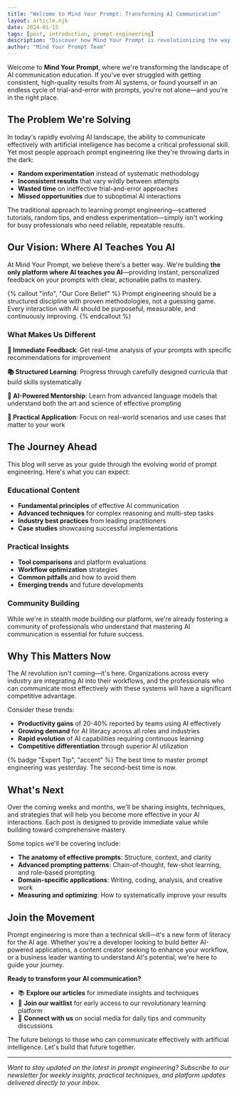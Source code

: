 ```yaml
---
title: "Welcome to Mind Your Prompt: Transforming AI Communication"
layout: article.njk
date: 2024-01-15
tags: [post, introduction, prompt-engineering]
description: "Discover how Mind Your Prompt is revolutionizing the way professionals learn to communicate effectively with AI systems through structured, expert-guided education."
author: "Mind Your Prompt Team"
---
```


Welcome to **Mind Your Prompt**, where we're transforming the landscape of AI communication education. If you've ever struggled with getting consistent, high-quality results from AI systems, or found yourself in an endless cycle of trial-and-error with prompts, you're not alone—and you're in the right place.

## The Problem We're Solving

In today's rapidly evolving AI landscape, the ability to communicate effectively with artificial intelligence has become a critical professional skill. Yet most people approach prompt engineering like they're throwing darts in the dark:

- **Random experimentation** instead of systematic methodology
- **Inconsistent results** that vary wildly between attempts  
- **Wasted time** on ineffective trial-and-error approaches
- **Missed opportunities** due to suboptimal AI interactions

The traditional approach to learning prompt engineering—scattered tutorials, random tips, and endless experimentation—simply isn't working for busy professionals who need reliable, repeatable results.

## Our Vision: Where AI Teaches You AI

At Mind Your Prompt, we believe there's a better way. We're building **the only platform where AI teaches you AI**—providing instant, personalized feedback on your prompts with clear, actionable paths to mastery.

{% callout "info", "Our Core Belief" %}
Prompt engineering should be a structured discipline with proven methodologies, not a guessing game. Every interaction with AI should be purposeful, measurable, and continuously improving.
{% endcallout %}

### What Makes Us Different

**🎯 Immediate Feedback**: Get real-time analysis of your prompts with specific recommendations for improvement

**📚 Structured Learning**: Progress through carefully designed curricula that build skills systematically

**🤖 AI-Powered Mentorship**: Learn from advanced language models that understand both the art and science of effective prompting

**💼 Practical Application**: Focus on real-world scenarios and use cases that matter to your work

## The Journey Ahead

This blog will serve as your guide through the evolving world of prompt engineering. Here's what you can expect:

### Educational Content
- **Fundamental principles** of effective AI communication
- **Advanced techniques** for complex reasoning and multi-step tasks
- **Industry best practices** from leading practitioners
- **Case studies** showcasing successful implementations

### Practical Insights
- **Tool comparisons** and platform evaluations
- **Workflow optimization** strategies
- **Common pitfalls** and how to avoid them
- **Emerging trends** and future developments

### Community Building
While we're in stealth mode building our platform, we're already fostering a community of professionals who understand that mastering AI communication is essential for future success.

## Why This Matters Now

The AI revolution isn't coming—it's here. Organizations across every industry are integrating AI into their workflows, and the professionals who can communicate most effectively with these systems will have a significant competitive advantage.

Consider these trends:

- **Productivity gains** of 20-40% reported by teams using AI effectively
- **Growing demand** for AI literacy across all roles and industries  
- **Rapid evolution** of AI capabilities requiring continuous learning
- **Competitive differentiation** through superior AI utilization

{% badge "Expert Tip", "accent" %} The best time to master prompt engineering was yesterday. The second-best time is now.

## What's Next

Over the coming weeks and months, we'll be sharing insights, techniques, and strategies that will help you become more effective in your AI interactions. Each post is designed to provide immediate value while building toward comprehensive mastery.

Some topics we'll be covering include:

- **The anatomy of effective prompts**: Structure, context, and clarity
- **Advanced prompting patterns**: Chain-of-thought, few-shot learning, and role-based prompting
- **Domain-specific applications**: Writing, coding, analysis, and creative work
- **Measuring and optimizing**: How to systematically improve your results

## Join the Movement

Prompt engineering is more than a technical skill—it's a new form of literacy for the AI age. Whether you're a developer looking to build better AI-powered applications, a content creator seeking to enhance your workflow, or a business leader wanting to understand AI's potential, we're here to guide your journey.

**Ready to transform your AI communication?** 

- 📚 **Explore our articles** for immediate insights and techniques
- 📧 **Join our waitlist** for early access to our revolutionary learning platform  
- 🤝 **Connect with us** on social media for daily tips and community discussions

The future belongs to those who can communicate effectively with artificial intelligence. Let's build that future together.

---

*Want to stay updated on the latest in prompt engineering? Subscribe to our newsletter for weekly insights, practical techniques, and platform updates delivered directly to your inbox.*